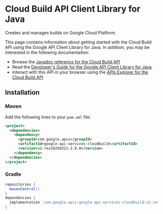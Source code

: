 # Cloud Build API Client Library for Java

Creates and manages builds on Google Cloud Platform.

This page contains information about getting started with the Cloud Build API
using the Google API Client Library for Java. In addition, you may be interested
in the following documentation:

* Browse the [Javadoc reference for the Cloud Build API][javadoc]
* Read the [Developer's Guide for the Google API Client Library for Java][google-api-client].
* Interact with this API in your browser using the [APIs Explorer for the Cloud Build API][api-explorer]

## Installation

### Maven

Add the following lines to your `pom.xml` file:

```xml
<project>
  <dependencies>
    <dependency>
      <groupId>com.google.apis</groupId>
      <artifactId>google-api-services-cloudbuild</artifactId>
      <version>v2-rev20250321-2.0.0</version>
    </dependency>
  </dependencies>
</project>
```

### Gradle

```gradle
repositories {
  mavenCentral()
}
dependencies {
  implementation 'com.google.apis:google-api-services-cloudbuild:v2-rev20250321-2.0.0'
}
```

[javadoc]: https://googleapis.dev/java/google-api-services-cloudbuild/latest/index.html
[google-api-client]: https://github.com/googleapis/google-api-java-client/
[api-explorer]: https://developers.google.com/apis-explorer/#p/cloudbuild/v1/
